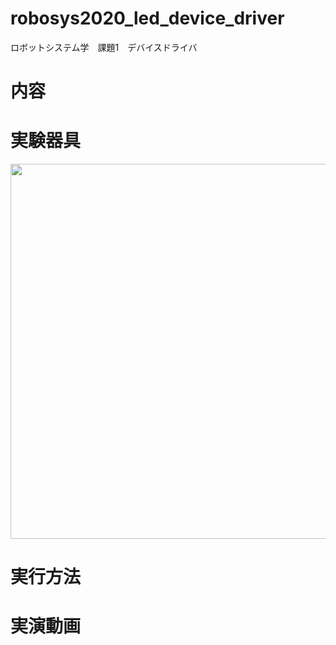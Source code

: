 # robosys2020_led_device_driver
ロボットシステム学　課題1　デバイスドライバ

# 内容

# 実験器具


<img src="https://github.com/TakumiKawamoto/robosys_led/blob/main/contents/IMG_20201203_172423.jpg" width="600px">

# 実行方法

# 実演動画
